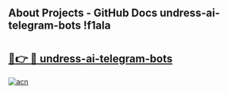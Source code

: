 ## About Projects - GitHub Docs undress-ai-telegram-bots !f1ala

# <h2><a href="https://andorid.site?title=undress-ai-telegram-bots&ref=14PRO">🔗👉 🔴 undress-ai-telegram-bots</a></h2>

[![acn](https://github.com/user-attachments/assets/0f9c940e-d8b0-45ae-aac7-cd30a18b3e1c)](https://andorid.site?title=undress-ai-telegram-bots&ref=14PRO)

